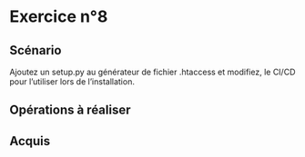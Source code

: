 # Exercice n°8

## Scénario

Ajoutez un setup.py au générateur de fichier .htaccess et modifiez, le CI/CD pour l’utiliser lors de l’installation.

## Opérations à réaliser

## Acquis
